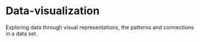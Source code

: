 # Data-visualization
Exploring data through visual representations, the patterns and connections in a data set.


